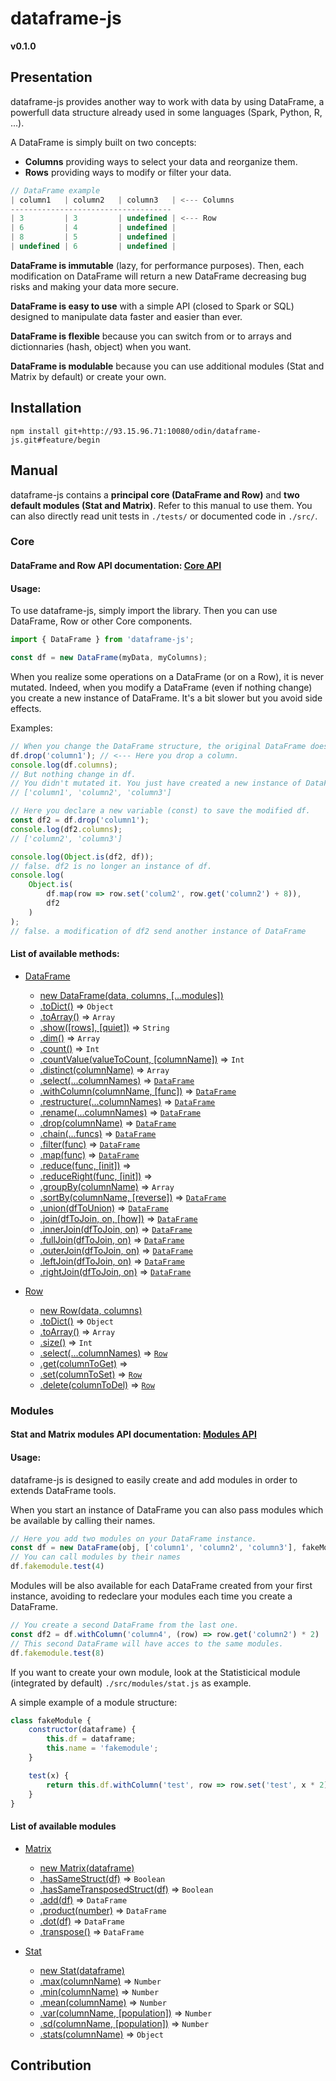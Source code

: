 # dataframe-js
**v0.1.0**

## Presentation

dataframe-js provides another way to work with data by using DataFrame, a powerfull data structure already used in some languages (Spark, Python, R, ...).

A DataFrame is simply built on two concepts:
- **Columns** providing ways to select your data and reorganize them.
- **Rows** providing ways to modify or filter your data.

````javascript
// DataFrame example
| column1   | column2   | column3   | <--- Columns
------------------------------------
| 3         | 3         | undefined | <--- Row
| 6         | 4         | undefined |
| 8         | 5         | undefined |
| undefined | 6         | undefined |
````

**DataFrame is immutable** (lazy, for performance purposes). Then, each modification on DataFrame will return a new DataFrame decreasing bug risks and making your data more secure.

**DataFrame is easy to use** with a simple API (closed to Spark or SQL) designed to manipulate data faster and easier than ever.

**DataFrame is flexible** because you can switch from or to arrays and dictionnaries (hash, object) when you want.

**DataFrame is modulable** because you can use additional modules (Stat and Matrix by default) or create your own.

## Installation

`npm install git+http://93.15.96.71:10080/odin/dataframe-js.git#feature/begin`

## Manual

dataframe-js contains a **principal core (DataFrame and Row)** and **two default modules (Stat and Matrix)**. Refer to this manual to use them. You can also directly read unit tests in `./tests/` or documented code in `./src/`.

### Core

#### DataFrame and Row API documentation: [Core API](./doc/CORE_API.md)

#### Usage:

To use dataframe-js, simply import the library. Then you can use DataFrame, Row or other Core components.

```javascript
import { DataFrame } from 'dataframe-js';

const df = new DataFrame(myData, myColumns);
```

When you realize some operations on a DataFrame (or on a Row), it is never mutated. Indeed, when you modify a DataFrame (even if nothing change) you create a new instance of DataFrame. It's a bit slower but you avoid side effects.

Examples:
```javascript
// When you change the DataFrame structure, the original DataFrame doesn't change.
df.drop('column1'); // <--- Here you drop a column.
console.log(df.columns);
// But nothing change in df.
// You didn't mutated it. You just have created a new instance of DataFrame.
// ['column1', 'column2', 'column3']

// Here you declare a new variable (const) to save the modified df.
const df2 = df.drop('column1');
console.log(df2.columns);
// ['column2', 'column3']

console.log(Object.is(df2, df));
// false. df2 is no longer an instance of df.
console.log(
    Object.is(
        df.map(row => row.set('colum2', row.get('column2') + 8)),
        df2
    )
);
// false. a modification of df2 send another instance of DataFrame

```

#### List of available methods:

* [DataFrame](./doc/CORE_API.md#DataFrame)
    * [new DataFrame(data, columns, [...modules])](./doc/CORE_API.md#new_DataFrame_new)
    * [.toDict()](./doc/CORE_API.md#DataFrame+toDict) ⇒ <code>Object</code>
    * [.toArray()](./doc/CORE_API.md#DataFrame+toArray) ⇒ <code>Array</code>
    * [.show([rows], [quiet])](./doc/CORE_API.md#DataFrame+show) ⇒ <code>String</code>
    * [.dim()](./doc/CORE_API.md#DataFrame+dim) ⇒ <code>Array</code>
    * [.count()](./doc/CORE_API.md#DataFrame+count) ⇒ <code>Int</code>
    * [.countValue(valueToCount, [columnName])](./doc/CORE_API.md#DataFrame+countValue) ⇒ <code>Int</code>
    * [.distinct(columnName)](./doc/CORE_API.md#DataFrame+distinct) ⇒ <code>Array</code>
    * [.select(...columnNames)](./doc/CORE_API.md#DataFrame+select) ⇒ <code>[DataFrame](./doc/CORE_API.md#DataFrame)</code>
    * [.withColumn(columnName, [func])](./doc/CORE_API.md#DataFrame+withColumn) ⇒ <code>[DataFrame](./doc/CORE_API.md#DataFrame)</code>
    * [.restructure(...columnNames)](./doc/CORE_API.md#DataFrame+restructure) ⇒ <code>[DataFrame](./doc/CORE_API.md#DataFrame)</code>
    * [.rename(...columnNames)](./doc/CORE_API.md#DataFrame+rename) ⇒ <code>[DataFrame](./doc/CORE_API.md#DataFrame)</code>
    * [.drop(columnName)](./doc/CORE_API.md#DataFrame+drop) ⇒ <code>[DataFrame](./doc/CORE_API.md#DataFrame)</code>
    * [.chain(...funcs)](./doc/CORE_API.md#DataFrame+chain) ⇒ <code>[DataFrame](./doc/CORE_API.md#DataFrame)</code>
    * [.filter(func)](./doc/CORE_API.md#DataFrame+filter) ⇒ <code>[DataFrame](./doc/CORE_API.md#DataFrame)</code>
    * [.map(func)](./doc/CORE_API.md#DataFrame+map) ⇒ <code>[DataFrame](./doc/CORE_API.md#DataFrame)</code>
    * [.reduce(func, [init])](./doc/CORE_API.md#DataFrame+reduce) ⇒
    * [.reduceRight(func, [init])](./doc/CORE_API.md#DataFrame+reduceRight) ⇒
    * [.groupBy(columnName)](./doc/CORE_API.md#DataFrame+groupBy) ⇒ <code>Array</code>
    * [.sortBy(columnName, [reverse])](./doc/CORE_API.md#DataFrame+sortBy) ⇒ <code>[DataFrame](./doc/CORE_API.md#DataFrame)</code>
    * [.union(dfToUnion)](./doc/CORE_API.md#DataFrame+union) ⇒ <code>[DataFrame](./doc/CORE_API.md#DataFrame)</code>
    * [.join(dfToJoin, on, [how])](./doc/CORE_API.md#DataFrame+join) ⇒ <code>[DataFrame](./doc/CORE_API.md#DataFrame)</code>
    * [.innerJoin(dfToJoin, on)](./doc/CORE_API.md#DataFrame+innerJoin) ⇒ <code>[DataFrame](./doc/CORE_API.md#DataFrame)</code>
    * [.fullJoin(dfToJoin, on)](./doc/CORE_API.md#DataFrame+fullJoin) ⇒ <code>[DataFrame](./doc/CORE_API.md#DataFrame)</code>
    * [.outerJoin(dfToJoin, on)](./doc/CORE_API.md#DataFrame+outerJoin) ⇒ <code>[DataFrame](./doc/CORE_API.md#DataFrame)</code>
    * [.leftJoin(dfToJoin, on)](./doc/CORE_API.md#DataFrame+leftJoin) ⇒ <code>[DataFrame](./doc/CORE_API.md#DataFrame)</code>
    * [.rightJoin(dfToJoin, on)](./doc/CORE_API.md#DataFrame+rightJoin) ⇒ <code>[DataFrame](./doc/CORE_API.md#DataFrame)</code>

* [Row](#Row)
    * [new Row(data, columns)](#new_Row_new)
    * [.toDict()](#Row+toDict) ⇒ <code>Object</code>
    * [.toArray()](#Row+toArray) ⇒ <code>Array</code>
    * [.size()](#Row+size) ⇒ <code>Int</code>
    * [.select(...columnNames)](#Row+select) ⇒ <code>[Row](#Row)</code>
    * [.get(columnToGet)](#Row+get) ⇒
    * [.set(columnToSet)](#Row+set) ⇒ <code>[Row](#Row)</code>
    * [.delete(columnToDel)](#Row+delete) ⇒ <code>[Row](#Row)</code>



### Modules

#### Stat and Matrix modules API documentation: [Modules API](./doc/MODULES_API.md)

#### Usage:

dataframe-js is designed to easily create and add modules in order to extends DataFrame tools.

When you start an instance of DataFrame you can also pass modules which be available by calling their names.

```javascript
// Here you add two modules on your DataFrame instance.
const df = new DataFrame(obj, ['column1', 'column2', 'column3'], fakeModule, anotherModule)
// You can call modules by their names
df.fakemodule.test(4)
```

Modules will be also available for each DataFrame created from your first instance, avoiding to redeclare your modules each time you create a DataFrame.

```javascript
// You create a second DataFrame from the last one.
const df2 = df.withColumn('column4', (row) => row.get('column2') * 2)
// This second DataFrame will have acces to the same modules.
df.fakemodule.test(8)
```

If you want to create your own module, look at the Statisticical module (integrated by default) `./src/modules/stat.js` as example.

A simple example of a module structure:

```javascript
class fakeModule {
    constructor(dataframe) {
        this.df = dataframe;
        this.name = 'fakemodule';
    }

    test(x) {
        return this.df.withColumn('test', row => row.set('test', x * 2));
    }
}
```

#### List of available modules

* [Matrix](#Matrix)
    * [new Matrix(dataframe)](#new_Matrix_new)
    * [.hasSameStruct(df)](#Matrix+hasSameStruct) ⇒ <code>Boolean</code>
    * [.hasSameTransposedStruct(df)](#Matrix+hasSameTransposedStruct) ⇒ <code>Boolean</code>
    * [.add(df)](#Matrix+add) ⇒ <code>DataFrame</code>
    * [.product(number)](#Matrix+product) ⇒ <code>DataFrame</code>
    * [.dot(df)](#Matrix+dot) ⇒ <code>DataFrame</code>
    * [.transpose()](#Matrix+transpose) ⇒ <code>ÐataFrame</code>

* [Stat](#Stat)
    * [new Stat(dataframe)](#new_Stat_new)
    * [.max(columnName)](#Stat+max) ⇒ <code>Number</code>
    * [.min(columnName)](#Stat+min) ⇒ <code>Number</code>
    * [.mean(columnName)](#Stat+mean) ⇒ <code>Number</code>
    * [.var(columnName, [population])](#Stat+var) ⇒ <code>Number</code>
    * [.sd(columnName, [population])](#Stat+sd) ⇒ <code>Number</code>
    * [.stats(columnName)](#Stat+stats) ⇒ <code>Object</code>

## Contribution
